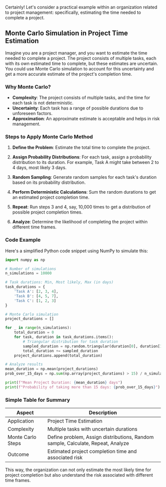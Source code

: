 Certainly! Let's consider a practical example within an organization related to project management: specifically, estimating the time needed to complete a project.

## Monte Carlo Simulation in Project Time Estimation

Imagine you are a project manager, and you want to estimate the time needed to complete a project. The project consists of multiple tasks, each with its own estimated time to complete, but these estimates are uncertain. You could use Monte Carlo simulation to account for this uncertainty and get a more accurate estimate of the project's completion time.

### Why Monte Carlo?

- **Complexity**: The project consists of multiple tasks, and the time for each task is not deterministic.
- **Uncertainty**: Each task has a range of possible durations due to unforeseen factors.
- **Approximation**: An approximate estimate is acceptable and helps in risk management.

### Steps to Apply Monte Carlo Method

1. **Define the Problem**: Estimate the total time to complete the project.

2. **Assign Probability Distributions**: For each task, assign a probability distribution to its duration. For example, Task A might take between 2 to 4 days, most likely 3 days.

3. **Random Sampling**: Generate random samples for each task's duration based on its probability distribution.

4. **Perform Deterministic Calculations**: Sum the random durations to get an estimated project completion time.

5. **Repeat**: Run steps 3 and 4, say, 10,000 times to get a distribution of possible project completion times.

6. **Analyze**: Determine the likelihood of completing the project within different time frames.

### Code Example

Here's a simplified Python code snippet using NumPy to simulate this:

```python
import numpy as np

# Number of simulations
n_simulations = 10000

# Task durations: Min, Most likely, Max (in days)
task_durations = {
    'Task A': [2, 3, 4],
    'Task B': [4, 5, 7],
    'Task C': [1, 2, 3]
}

# Monte Carlo simulation
project_durations = []

for _ in range(n_simulations):
    total_duration = 0
    for task, duration in task_durations.items():
        # Triangular distribution for task duration
        sampled_duration = np.random.triangular(duration[0], duration[1], duration[2])
        total_duration += sampled_duration
    project_durations.append(total_duration)

# Analyze results
mean_duration = np.mean(project_durations)
prob_over_15_days = np.sum(np.array(project_durations) > 15) / n_simulations

print(f"Mean Project Duration: {mean_duration} days")
print(f"Probability of taking more than 15 days: {prob_over_15_days}")
```

### Simple Table for Summary

| Aspect                | Description                                                  |
|-----------------------|--------------------------------------------------------------|
| Application           | Project Time Estimation                                      |
| Complexity            | Multiple tasks with uncertain durations                      |
| Monte Carlo Steps     | Define problem, Assign distributions, Random sample, Calculate, Repeat, Analyze |
| Outcome               | Estimated project completion time and associated risk        |

This way, the organization can not only estimate the most likely time for project completion but also understand the risk associated with different time frames.